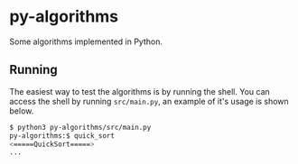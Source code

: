 # py-algorithms
Some algorithms implemented in Python.
## Running
The easiest way to test the algorithms is by running the shell. You can access the shell by running `src/main.py`, an example of it's usage is shown below.
```bash
$ python3 py-algorithms/src/main.py
py-algorithms:$ quick_sort
<=====QuickSort=====>
...
```